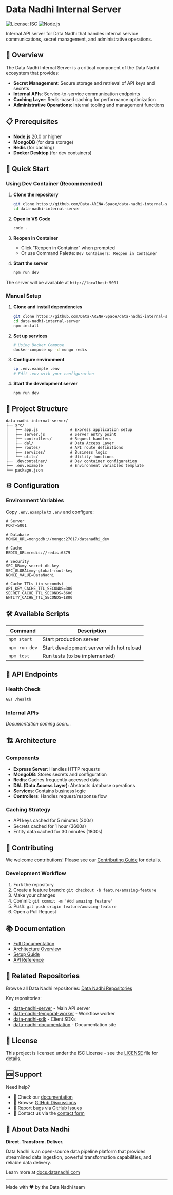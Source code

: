 # Data Nadhi Internal Server

[![License: ISC](https://img.shields.io/badge/License-ISC-blue.svg)](LICENSE)
[![Node.js](https://img.shields.io/badge/node-%3E%3D20.0-brightgreen.svg)](https://nodejs.org/)

Internal API server for Data Nadhi that handles internal service communications, secret management, and administrative operations.

## 🎯 Overview

The Data Nadhi Internal Server is a critical component of the Data Nadhi ecosystem that provides:

- **Secret Management**: Secure storage and retrieval of API keys and secrets
- **Internal APIs**: Service-to-service communication endpoints
- **Caching Layer**: Redis-based caching for performance optimization
- **Administrative Operations**: Internal tooling and management functions

## 📋 Prerequisites

- **Node.js** 20.0 or higher
- **MongoDB** (for data storage)
- **Redis** (for caching)
- **Docker Desktop** (for dev containers)

## 🚀 Quick Start

### Using Dev Container (Recommended)

1. **Clone the repository**
   ```bash
   git clone https://github.com/Data-ARENA-Space/data-nadhi-internal-server.git
   cd data-nadhi-internal-server
   ```

2. **Open in VS Code**
   ```bash
   code .
   ```

3. **Reopen in Container**
   - Click "Reopen in Container" when prompted
   - Or use Command Palette: `Dev Containers: Reopen in Container`

4. **Start the server**
   ```bash
   npm run dev
   ```

The server will be available at `http://localhost:5001`

### Manual Setup

1. **Clone and install dependencies**
   ```bash
   git clone https://github.com/Data-ARENA-Space/data-nadhi-internal-server.git
   cd data-nadhi-internal-server
   npm install
   ```

2. **Set up services**
   ```bash
   # Using Docker Compose
   docker-compose up -d mongo redis
   ```

3. **Configure environment**
   ```bash
   cp .env.example .env
   # Edit .env with your configuration
   ```

4. **Start the development server**
   ```bash
   npm run dev
   ```

## 📁 Project Structure

```
data-nadhi-internal-server/
├── src/
│   ├── app.js              # Express application setup
│   ├── server.js           # Server entry point
│   ├── controllers/        # Request handlers
│   ├── dal/                # Data Access Layer
│   ├── routes/             # API route definitions
│   ├── services/           # Business logic
│   └── utils/              # Utility functions
├── .devcontainer/          # Dev container configuration
├── .env.example            # Environment variables template
└── package.json
```

## ⚙️ Configuration

### Environment Variables

Copy `.env.example` to `.env` and configure:

```env
# Server
PORT=5001

# Database
MONGO_URL=mongodb://mongo:27017/datanadhi_dev

# Cache
REDIS_URL=redis://redis:6379

# Security
SEC_DB=my-secret-db-key
SEC_GLOBAL=my-global-root-key
NONCE_VALUE=DataNadhi

# Cache TTLs (in seconds)
API_KEY_CACHE_TTL_SECONDS=300
SECRET_CACHE_TTL_SECONDS=3600
ENTITY_CACHE_TTL_SECONDS=1800
```

## 🛠️ Available Scripts

| Command | Description |
|---------|-------------|
| `npm start` | Start production server |
| `npm run dev` | Start development server with hot reload |
| `npm test` | Run tests (to be implemented) |

## 🔐 API Endpoints

### Health Check
```bash
GET /health
```

### Internal APIs
*Documentation coming soon...*

## 🏗️ Architecture

### Components

- **Express Server**: Handles HTTP requests
- **MongoDB**: Stores secrets and configuration
- **Redis**: Caches frequently accessed data
- **DAL (Data Access Layer)**: Abstracts database operations
- **Services**: Contains business logic
- **Controllers**: Handles request/response flow

### Caching Strategy

- API keys cached for 5 minutes (300s)
- Secrets cached for 1 hour (3600s)
- Entity data cached for 30 minutes (1800s)

## 🤝 Contributing

We welcome contributions! Please see our [Contributing Guide](https://docs.datanadhi.com/contributions) for details.

### Development Workflow

1. Fork the repository
2. Create a feature branch: `git checkout -b feature/amazing-feature`
3. Make your changes
4. Commit: `git commit -m 'Add amazing feature'`
5. Push: `git push origin feature/amazing-feature`
6. Open a Pull Request

## 📚 Documentation

- [Full Documentation](https://docs.datanadhi.com)
- [Architecture Overview](https://docs.datanadhi.com/docs/architecture)
- [Setup Guide](https://docs.datanadhi.com/docs/setup/internal-server)
- [API Reference](https://docs.datanadhi.com/docs/architecture/api)

## 🔗 Related Repositories

Browse all Data Nadhi repositories:
[Data Nadhi Repositories](https://github.com/search?q=topic%3Adata-nadhi+org%3AData-ARENA-Space&type=Repositories)

Key repositories:
- [data-nadhi-server](https://github.com/Data-ARENA-Space/data-nadhi-server) - Main API server
- [data-nadhi-temporal-worker](https://github.com/Data-ARENA-Space/data-nadhi-temporal-worker) - Workflow worker
- [data-nadhi-sdk](https://github.com/Data-ARENA-Space/data-nadhi-sdk) - Client SDKs
- [data-nadhi-documentation](https://github.com/Data-ARENA-Space/data-nadhi-documentation) - Documentation site

## 📝 License

This project is licensed under the ISC License - see the [LICENSE](LICENSE) file for details.

## 🆘 Support

Need help?

- 📖 Check our [documentation](https://docs.datanadhi.com)
- 💬 Browse [GitHub Discussions](https://github.com/Data-ARENA-Space/data-nadhi-internal-server/discussions)
- 🐛 Report bugs via [GitHub Issues](https://github.com/Data-ARENA-Space/data-nadhi-internal-server/issues)
- 📧 Contact us via the [contact form](https://docs.datanadhi.com/contact)

## 🌟 About Data Nadhi

**Direct. Transform. Deliver.**

Data Nadhi is an open-source data pipeline platform that provides streamlined data ingestion, powerful transformation capabilities, and reliable data delivery.

Learn more at [docs.datanadhi.com](https://docs.datanadhi.com)

---

Made with ❤️ by the Data Nadhi team
